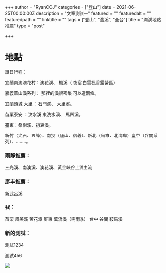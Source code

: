 +++
author = "RyanCCJ"
categories = ["登山"]
date = 2021-06-25T00:00:00Z
description = "文章測試一"
featured = ""
featuredalt = ""
featuredpath = ""
linktitle = ""
tags = ["登山", "溯溪", "全台"]
title = "溯溪地點推薦"
type = "post"

+++
# 地點

單日行程：

宜蘭南澳澳花村：澳花溪、 楓溪（ 夜宿 白雲楓香露營區）

嘉義草山溪系列： 那裡的溪很密集 可以選兩條。

宜蘭頭城 大里 ：石門溪、 大里溪。

苗栗泰安 ：汶水溪 東洗水溪、 馬凹溪。

臺東：桑樹溪、初衷溪。

新竹（尖石、五峰）、南投（廬山、信義）、新北（烏來、北海岸）臺中（谷關系列）、........。

### 雨靜推薦：

三光溪、南澳溪、澳花溪、黃金峽谷上溯主流

### 彥丰推薦：

新武呂溪

### 我：

苗栗 風美溪 苦花潭 屏東 萬流溪（需雨季） 台中 谷關 鞍馬溪

### **新的測試：**

測試1234

測試456

![](/uploads/01.jpg)